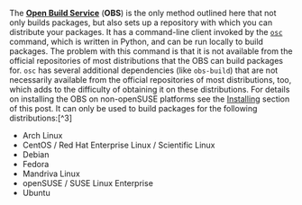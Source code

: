 The [**Open Build Service**](http://openbuildservice.org/) (**OBS**) is the only method outlined here that not only builds packages, but also sets up a repository with which you can distribute your packages. It has a command-line client invoked by the [`osc`](https://fusion809.github.io/man/osc.1.html) command, which is written in Python, and can be run locally to build packages. The problem with this command is that it is not available from the official repositories of most distributions that the OBS can build packages for. `osc` has several additional dependencies (like `obs-build`) that are not necessarily available from the official repositories of most distributions, too, which adds to the difficulty of obtaining it on these distributions. For details on installing the OBS on non-openSUSE platforms see the [Installing](#toc29) section of this post. It can only be used to build packages for the following distributions:[^3]

* Arch Linux
* CentOS / Red Hat Enterprise Linux / Scientific Linux
* Debian
* Fedora
* Mandriva Linux
* openSUSE / SUSE Linux Enterprise
* Ubuntu
